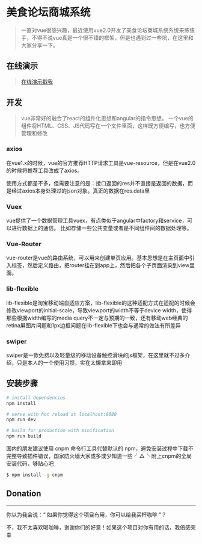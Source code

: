 # 美食论坛商城系统
>一直对vue很感兴趣，最近使用vue2.0开发了美食论坛商城系统系统来练练手，不得不说vue真是一个很不错的框架，但是也遇到过一些坑，在这里和大家分享一下。

## 在线演示
>[在线演示戳我](http://vue.zjlsp.cn)

## 开发
>vue非常好的融合了react的组件化思想和angular的指令思想。 一个vue的组件将HTML、CSS、JS代码写在一个文件里面，这样既方便编写，也方便管理和修改

### axios

 在vue1.x的时候，vue的官方推荐HTTP请求工具是vue-resource，但是在vue2.0的时候将推荐工具改成了axios。
 
使用方式都差不多，但需要注意的是：接口返回的res并不直接是返回的数据，而是经过axios本身处理过的json对象。真正的数据在res.data里

### Vuex
vue提供了一个数据管理工具vuex，有点类似于angular中factory和service，可以进行数据上的通信。 比如存储一些公共变量或者是不同组件间的数据处理等。

### Vue-Router
vue-router是vue的路由系统，可以用来创建单页应用。基本思想是在主页面中引入标签，然后定义路由，把router挂在到app上，然后把各个子页面渲染到view里面。

### lib-flexible
lib-flexible是淘宝移动端自适应方案，lib-flexible的这种适配方式在适配的时候会修改viewport的initial-scale，导致viewport的width不等于device width，使得那些根据width编写的media query不一定与预期的一致，还有移动web经典的retina屏图片问题和1px边框问题在lib-flexible下也会与通常的做法有所差异

### swiper
swiper是一款免费以及轻量级的移动设备触控滑块的js框架，在这里就不过多介绍，只是本人的一个使用习惯，实在太懒拿来即用

## 安装步骤
``` bash
# install dependencies
npm install

# serve with hot reload at localhost:8080
npm run dev

# build for production with minification
npm run build
```
国内的朋友建议使用 cnpm 命令行工具代替默认的 npm，避免安装过程中下载不完整导致插件错误，国家防火墙大家或多或少知道一些	╯△╰
附上cnpm的全局安装代码，够贴心吧
``` bash
$ npm install -g cnpm
```

## Donation
----------
你以为我会说：“ 如果你觉得这个项目有用，你可以给我买杯咖啡 ”？

不，我不太喜欢喝咖啡，谢谢你们的好意！如果这个项目对你有用的话，我倍感荣幸
